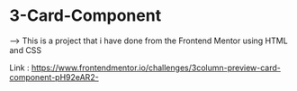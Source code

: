 # 3-Card-Component

--> This is a project that i have done from the Frontend Mentor using HTML and CSS

Link : https://www.frontendmentor.io/challenges/3column-preview-card-component-pH92eAR2-

